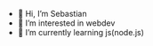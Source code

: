 - 👋 Hi, I’m Sebastian
- 👀 I’m interested in webdev
- 🌱 I’m currently learning js(node.js)
<!---
sebaxd123/sebaxd123 is a ✨ special ✨ repository because its `README.md` (this file) appears on your GitHub profile.
You can click the Preview link to take a look at your changes.
--->
